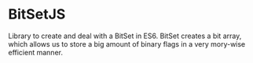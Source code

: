 # BitSetJS
Library to create and deal with a BitSet in ES6.
BitSet creates a bit array, which allows us to store a big amount of binary flags in a very mory-wise efficient manner.
